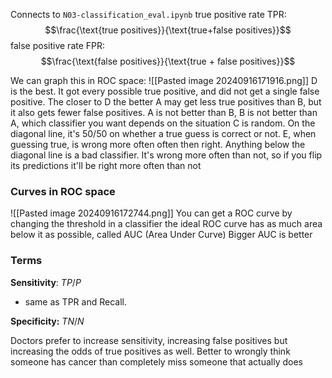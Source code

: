 Connects to `N03-classification_eval.ipynb`
true positive rate TPR:
$$\frac{\text{true positives}}{\text{true+false positives}}$$
false positive rate FPR:
$$\frac{\text{false positives}}{\text{true + false positives}}$$


We can graph this in ROC space:
![[Pasted image 20240916171916.png]]
D is the best. It got every possible true positive, and did not get a single false positive.
The closer to D the better
A may get less true positives than B, but it also gets fewer false positives. A is not better than B, B is not better than A, which classifier you want depends on the situation
C is random. On the diagonal 
line, it's 50/50 on whether a true guess is correct or not.
E, when guessing true, is wrong more often often then right. Anything below the diagonal line is a bad classifier. It's wrong more often than not, so if you flip its predictions it'll be right more often than not

### Curves in ROC space

![[Pasted image 20240916172744.png]]
You can get a ROC curve by changing the threshold in a classifier
the ideal ROC curve has as much area below it as possible, called AUC (Area Under Curve)
Bigger AUC is better

### Terms
**Sensitivity**:  $TP/P$
- same as TPR and Recall.

**Specificity:** $TN/N$

Doctors prefer to increase sensitivity, increasing false positives but increasing the odds of true positives as well.
Better to wrongly think someone has cancer than completely miss someone that actually does